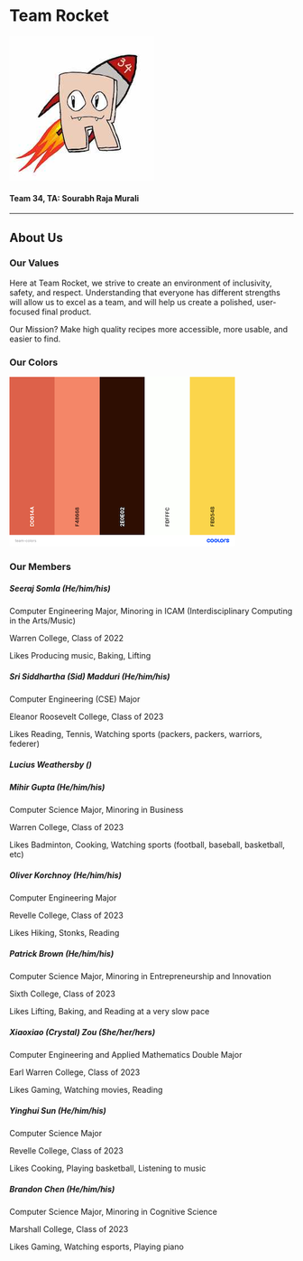 # Team Rocket
![Rockie the Rocket! Team 34's Mascot](/admin/images/logo256x256.jpg)

#### Team 34, TA: Sourabh Raja Murali

---
## About Us
### Our Values
Here at Team Rocket, we strive to create an environment of inclusivity, safety, and respect. Understanding that everyone has different strengths will allow us to excel as a team, and will help us create a polished, user-focused final product.

Our Mission? Make high quality recipes more accessible, more usable, and easier to find.

### Our Colors
![Colors](/admin/images/team-colors.png)

### Our Members

##### Seeraj Somla (He/him/his)

Computer Engineering Major, Minoring in ICAM (Interdisciplinary Computing in the Arts/Music)

Warren College, Class of 2022

Likes Producing music, Baking, Lifting

##### Sri Siddhartha (Sid) Madduri (He/him/his)

Computer Engineering (CSE) Major

Eleanor Roosevelt College, Class of 2023

Likes Reading, Tennis, Watching sports (packers, packers, warriors, federer)

##### Lucius Weathersby ()

##### Mihir Gupta (He/him/his)

Computer Science Major, Minoring in Business

Warren College, Class of 2023

Likes Badminton, Cooking, Watching sports (football, baseball, basketball, etc)

##### Oliver Korchnoy (He/him/his)

Computer Engineering Major

Revelle College, Class of 2023

Likes Hiking, Stonks, Reading
##### Patrick Brown (He/him/his)

Computer Science Major, Minoring in Entrepreneurship and Innovation

Sixth College, Class of 2023

Likes Lifting, Baking, and Reading at a very slow pace

##### Xiaoxiao (Crystal) Zou (She/her/hers)

Computer Engineering and Applied Mathematics Double Major

Earl Warren College, Class of 2023

Likes Gaming, Watching movies, Reading

##### Yinghui Sun (He/him/his)

Computer Science Major

Revelle College, Class of 2023

Likes Cooking, Playing basketball, Listening to music

##### Brandon Chen (He/him/his)

Computer Science Major, Minoring in Cognitive Science

Marshall College, Class of 2023

Likes Gaming, Watching esports, Playing piano